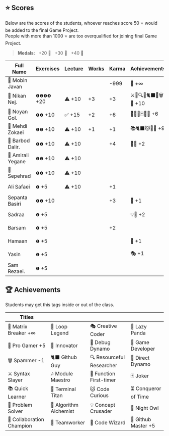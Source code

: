 ## ⭐ Scores

Below are the scores of the students, whoever reaches score 50 ⭐ would be added to the final Game Project.  
People with more than 1000 ⭐ are too overqualified for joining final Game Project.

> **Medals:** &nbsp; +20 🥉 &nbsp; +30 🥈 &nbsp; +40 🥇

| Full Name         | Exercises  | [Lecture](/RESEARCH.md) | [Works](/works/) | Karma | Achievements         | Total                      |
| ----------------- | ---------- | ----------------------- | ---------------- | ----- | -------------------- | -------------------------- |
| 🗿 Mobin Javan    |            |                         |                  | -999  | 💊 +∞                | $${\color{lightgreen}∞}$$  |
| 🥇 Nikan Nej.     | `❶❷❸❸` +20 | ⚠️ +10                  | +3               | +3    | ⚔️🔁🔍🎯🐈‍⬛🔮🗑️🏀 +10 | $${\color{lightgreen}46}$$ |
| 🥈 Noyan Gol.     | `❶❷` +10   | ✅ +15                  | +2               | +6    | 🚀🤝🔮🃏👥🦉 +6      | $${\color{lightgreen}39}$$ |
| 🥉 Mehdi Zokaei   | `❶❷` +10   | ⚠️ +10                  | +1               | +1    | 📚🐈‍⬛🐱🔮🐙 +9        | $${\color{lightgreen}31}$$ |
| 🥉 Barbod Dalir.  | `❶❷` +10   | ⚠️ +10                  |                  | +4    | 🤝🔁 +2              | $${\color{lightgreen}26}$$ |
| 🥉 Amirali Yegane | `❶❷` +10   | ⚠️ +10                  |                  |       |                      | $${\color{lightgreen}20}$$ |
| 🥉 Sepehrad       | `❶❷` +10   | ⚠️ +10                  |                  |       |                      | $${\color{lightgreen}20}$$ |
| Ali Safaei        | `❶` +5     | ⚠️ +10                  |                  | +1    |                      | $${\color{lightgreen}16}$$ |
| Sepanta Basiri    | `❶❷` +10   |                         |                  | +3    | 🔁 +1                | $${\color{lightgreen}14}$$ |
| Sadraa            | `❶` +5     |                         |                  |       | 💡🤝 +2              | $${\color{lightgreen}7}$$  |
| Barsam            | `❶` +5     |                         |                  | +2    |                      | $${\color{lightgreen}7}$$  |
| Hamaan            | `❶` +5     |                         |                  |       | 🔁 +1                | $${\color{lightgreen}6}$$  |
| Yasin             | `❶` +5     |                         |                  |       | 🎭 +1                | $${\color{lightgreen}6}$$  |
| Sam Rezaei.       | `❶` +5     |                         |                  |       |                      | $${\color{lightgreen}5}$$  |

## 🏆 Achievements

Students may get this tags inside or out of the class.

| Titles                    |                        |                           |                      |
| ------------------------- | ---------------------- | ------------------------- | -------------------- |
| 💊 Matrix Breaker +∞      | 🔁 Loop Legend         | 🎭 Creative Coder         | 🐼 Lazy Panda        |
| 🏀 Pro Gamer +5           | 🚀 Innovator           | 🐛 Debug Dynamo           | 👾 Game Developer    |
| 🗑️ Spammer -1             | 🐈‍⬛ Github Guy          | 🔍 Resourceful Researcher | 🎯 Direct Dynamo     |
| ⚔️ Syntax Slayer          | 🎶 Module Maestro      | 🥇 Function First-timer   | 🃏 Joker             |
| 📚 Quick Learner          | 🔱 Terminal Titan      | 🐱 Code Curious           | ⏳ Conqueror of Time |
| 🧩 Problem Solver         | 🧪 Algorithm Alchemist | 💡 Concept Crusader       | 🦉 Night Owl         |
| 🤝 Collaboration Champion | 👥 Teamworker          | 🔮 Code Wizard            | 🐙 Github Master +5  |
